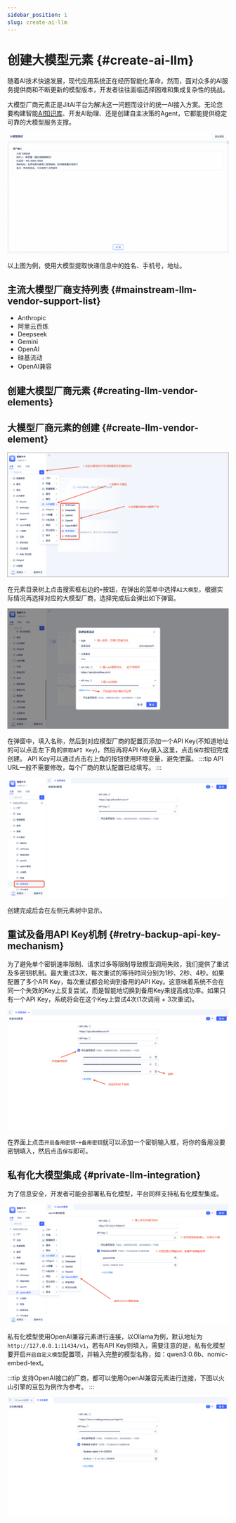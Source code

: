 ```yaml
---
sidebar_position: 1
slug: create-ai-llm
---
```


# 创建大模型元素 {#create-ai-llm}
随着AI技术快速发展，现代应用系统正在经历智能化革命。然而，面对众多的AI服务提供商和不断更新的模型版本，开发者往往面临选择困难和集成复杂性的挑战。

大模型厂商元素正是JitAi平台为解决这一问题而设计的统一AI接入方案。无论您要构建智能[AI知识库](../knowledge-base/create-knowledge-elements)、开发AI助理、还是创建自主决策的Agent，它都能提供稳定可靠的大模型服务支撑。

![效果图](./img/1/effect-diagram.gif)

以上图为例，使用大模型提取快递信息中的姓名、手机号，地址。

## 主流大模型厂商支持列表 {#mainstream-llm-vendor-support-list}
*   Anthropic
*   阿里云百炼
*   Deepseek
*   Gemini
*   OpenAI
*   硅基流动
*   OpenAI兼容

## 创建大模型厂商元素 {#creating-llm-vendor-elements}
## 大模型厂商元素的创建 {#create-llm-vendor-element}
![大模型厂商创建](./img/1/large-model-creation.png)

在元素目录树上点击搜索框右边的`+`按钮，在弹出的菜单中选择`AI大模型`，根据实际情况再选择对应的大模型厂商，选择完成后会弹出如下弹窗。

![大模型创建弹窗](./img/1/large-model-create-popup.png)

在弹窗中，填入名称，然后到对应模型厂商的配置页添加一个API Key(不知道地址的可以点击左下角的`获取API Key`)，然后再将API Key填入这里，点击`保存`按钮完成创建。
API Key可以通过点击右上角的按钮使用环境变量，避免泄露。
:::tip
API URL一般不需要修改，每个厂商的默认配置已经填写。
:::

![元素树显示](./img/1/element-tree-display.png)

创建完成后会在左侧元素树中显示。

## 重试及备用API Key机制 {#retry-backup-api-key-mechanism}
为了避免单个密钥速率限制、请求过多等限制导致模型调用失败，我们提供了重试及多密钥机制。最大重试3次，每次重试的等待时间分别为1秒、2秒、4秒。如果配置了多个API Key，每次重试都会轮询到备用的API Key。这意味着系统不会在同一个失效的Key上反复尝试，而是智能地切换到备用Key来提高成功率。如果只有一个API Key，系统将会在这个Key上尝试4次(1次调用 + 3次重试)。

![多密钥](./img/1/multi-keys.png)

在界面上点击`开启备用密钥`-`+备用密钥`就可以添加一个密钥输入框，将你的备用没要密钥填入，然后点击`保存`即可。

## 私有化大模型集成 {#private-llm-integration}
为了信息安全，开发者可能会部署私有化模型，平台同样支持私有化模型集成。

![私有化模型](./img/1/private-model.png)

私有化模型使用OpenAI兼容元素进行连接，以Ollama为例，默认地址为`http://127.0.0.1:11434/v1`，若有API Key则填入，需要注意的是，私有化模型要开启`开启自定义模型`配置项，并输入完整的模型名称，如：qwen3:0.6b、nomic-embed-text。

:::tip
支持OpenAI接口的厂商，都可以使用OpenAI兼容元素进行连接，下图以火山引擎的豆包为例作为参考。
:::

![豆包兼容](./img/1/doubao-compatibility.png)
